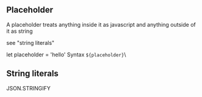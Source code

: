 ## Placeholder
A placeholder treats anything inside it as javascript and anything outside of it as string

see "string literals"

let placeholder = 'hello'
Syntax ` ${placeholder} `\

## String literals


JSON.STRINGIFY